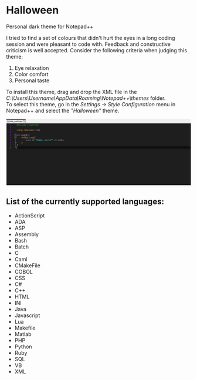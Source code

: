 # Halloween
Personal dark theme for Notepad++

I tried to find a set of colours that didn't hurt the eyes in a long coding session and were pleasant to code with.
Feedback and constructive criticism is well accepted. Consider the following criteria when judging this theme:
1) Eye relaxation
2) Color comfort
3) Personal taste

To install this theme, drag and drop the XML file in the *C:\Users\Username\AppData\Roaming\Notepad++\themes* folder.<br/>
To select this theme,  go in the *Settings -> Style Configuration* menu in Notepad++ and select the *"Halloween"* theme.

![hw_preview](imgs/hw_preview.jpg)

## List of the currently supported languages:
- ActionScript
- ADA
- ASP
- Assembly
- Bash
- Batch
- C
- Caml
- CMakeFile
- COBOL
- CSS
- C#
- C++
- HTML
- INI
- Java
- Javascript
- Lua
- Makefile
- Matlab
- PHP
- Python
- Ruby
- SQL
- VB
- XML
